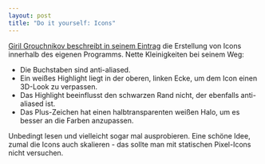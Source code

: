 ```yaml
---
layout: post
title: "Do it yourself: Icons"
---
```

[Giril Grouchnikov beschreibt in seinem Eintrag][0] die Erstellung von Icons innerhalb des eigenen Programms. Nette Kleinigkeiten bei seinem Weg:

* Die Buchstaben sind anti-aliased.
* Ein weißes Highlight liegt in der oberen, linken Ecke, um dem Icon einen 3D-Look zu verpassen.
* Das Highlight beeinflusst den schwarzen Rand nicht, der ebenfalls anti-aliased ist.
* Das Plus-Zeichen hat einen halbtransparenten weißen Halo, um es besser an die Farben anzupassen.

Unbedingt lesen und vielleicht sogar mal ausprobieren. Eine schöne Idee, zumal die Icons auch skalieren - das sollte man mit statischen Pixel-Icons nicht versuchen. 

[0]: http://web.archive.org/web/20050308031211/http://weblogs.java.net:80/blog/kirillcool/archive/2005/02/how_to_create_y.html
